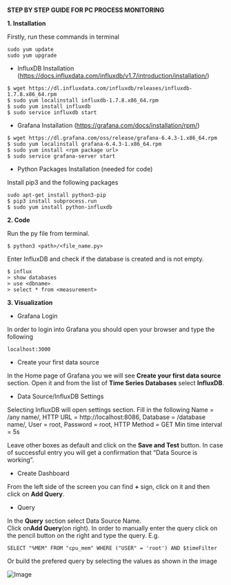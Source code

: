 **STEP BY STEP GUIDE FOR PC PROCESS MONITORING**

**1. Installation**

Firstly, run these commands in terminal
```
sudo yum update
sudo yum upgrade
```

* InfluxDB Installation (https://docs.influxdata.com/influxdb/v1.7/introduction/installation/)
```
$ wget https://dl.influxdata.com/influxdb/releases/influxdb-1.7.8.x86_64.rpm
$ sudo yum localinstall influxdb-1.7.8.x86_64.rpm
$ sudo yum install influxdb
$ sudo service influxdb start
```
* Grafana Installation (https://grafana.com/docs/installation/rpm/)
```
$ wget https://dl.grafana.com/oss/release/grafana-6.4.3-1.x86_64.rpm
$ sudo yum localinstall grafana-6.4.3-1.x86_64.rpm
$ sudo yum install <rpm package url>
$ sudo service grafana-server start
```

* Python Packages Installation (needed for code)

Install pip3 and the following packages
```
sudo apt-get install python3-pip
$ pip3 install subprocess.run
$ sudo yum install python-influxdb
```

**2. Code**

Run the py file from terminal.
```
$ python3 <path>/<file_name.py>
```
Enter InfluxDB and check if the database is created and is not empty.
```
$ influx
> show databases
> use <dbname>
> select * from <measurement> 
```

**3. Visualization**

* Grafana Login

In order to login into Grafana you should open your browser and type the following
```
localhost:3000
```
* Create your first data source 

In the Home page of Grafana you we will see **Create your first data source** section. Open it and from the list of **Time Series Databases** select **InfluxDB**. 

* Data Source/InfluxDB Settings

Selecting InfluxDB will open settings section. Fill in the following
Name = /any name/,
HTTP URL = http://localhost:8086,
Database = /database name/,
User = root,
Password = root,
HTTP Method = GET
Min time interval = 5s

Leave other boxes as default and click on the **Save and Test** button. In case of successful entry you will get a confirmation that “Data Source is working”.

* Create Dashboard

From the left side of the screen you can find **+** sign, click on it and then click on **Add Query**.

* Query

In the **Query** section select Data Source Name.  
Click on**Add Query**(on right). In order to manually enter the query click on the pencil button on the right and type the query. E.g.
```
SELECT "%MEM" FROM "cpu_mem" WHERE ("USER" = 'root') AND $timeFilter
```
Or build the prefered query by selecting the values as shown in the image

![Image](https://ibb.co/ZxGkkpH)
